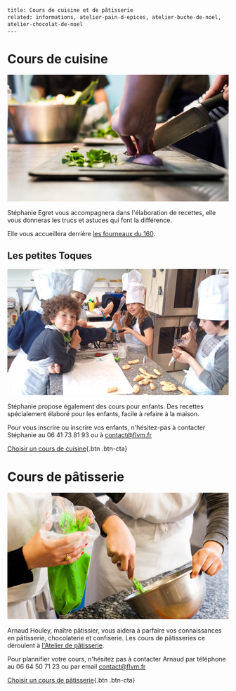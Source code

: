 	title: Cours de cuisine et de pâtisserie
	related: informations, atelier-pain-d-epices, atelier-buche-de-noel, atelier-chocolat-de-noel
	---

# Cours de cuisine

![Découpage des échalottes](images/cours/cours-de-cuisine.jpg)

Stéphanie Egret vous accompagnera dans l'élaboration de recettes, elle vous donneras les trucs et astuces qui font la différence.  

Elle vous accueillera derrière [les fourneaux du 160](informations#les-fourneaux-du-160).

## Les petites Toques

![Les petites toques aen pleine action](images/cours/les-petites-toques.jpg)

Stéphanie propose également des cours pour enfants. Des recettes spécialement élaboré pour les enfants, facile à refaire à la maison.

Pour vous inscrire ou inscrire vos enfants, n'hésitez-pas à contacter Stéphanie au 06 41 73 81 93 ou à <contact@flvm.fr>

[Choisir un cours de cuisine](/planning){.btn .btn-cta}

# Cours de pâtisserie

![](images/cours/cours-de-patisserie.jpg)

Arnaud Houley, maître pâtissier, vous aidera à parfaire vos connaissances en pâtisserie, chocolaterie et confiserie.
Les cours de pâtisseries ce déroulent à [l'Atelier de pâtisserie](informations#l-atelier-de-patisserie).

Pour plannifier votre cours, n'hésitez pas à contacter Arnaud par téléphone au 06 64 50 71 23 ou par email <contact@flvm.fr>

[Choisir un cours de pâtisserie](/planning){.btn .btn-cta}